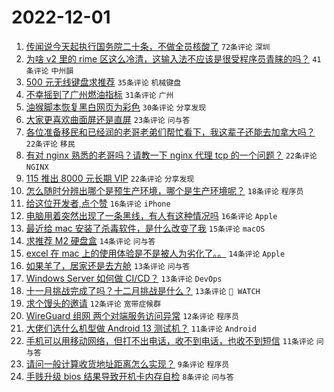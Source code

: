 # 2022-12-01

1. [传闻说今天起执行国务院二十条，不做全员核酸了](https://www.v2ex.com/t/899267) `72条评论` `深圳`
1. [为啥 v2 里的 rime 区这么冷清，这输入法不应该是很受程序员青睐的吗？](https://www.v2ex.com/t/899276) `41条评论` `中州韻`
1. [500 元无线键盘求推荐](https://www.v2ex.com/t/899245) `35条评论` `机械键盘`
1. [不幸摇到了广州燃油指标](https://www.v2ex.com/t/899262) `31条评论` `广州`
1. [油猴脚本恢复黑白网页为彩色](https://www.v2ex.com/t/899235) `30条评论` `分享发现`
1. [大家更喜欢曲面屏还是直屏](https://www.v2ex.com/t/899256) `23条评论` `问与答`
1. [各位准备移民和已经润的老哥老弟们帮忙看下，我这辈子还能去加拿大吗？](https://www.v2ex.com/t/899286) `22条评论` `移民`
1. [有对 nginx 熟悉的老哥吗？请教一下 nginx 代理 tcp 的一个问题？](https://www.v2ex.com/t/899278) `22条评论` `NGINX`
1. [115 推出 8000 元长期 VIP](https://www.v2ex.com/t/899241) `22条评论` `分享发现`
1. [怎么随时分辨出哪个是预生产环境，哪个是生产环境呢？](https://www.v2ex.com/t/899247) `18条评论` `程序员`
1. [给这位开发者,点个赞](https://www.v2ex.com/t/899265) `16条评论` `iPhone`
1. [电脑用着突然出现了一条黑线，有人有这种情况吗](https://www.v2ex.com/t/899233) `16条评论` `Apple`
1. [最近给 mac 安装了杀毒软件，是什么改变了我](https://www.v2ex.com/t/899225) `15条评论` `macOS`
1. [求推荐 M2 硬盘盒](https://www.v2ex.com/t/899275) `14条评论` `问与答`
1. [excel 在 mac 上的使用体验是不是被人为劣化了。。](https://www.v2ex.com/t/899251) `14条评论` `Apple`
1. [如果羊了，居家还是去方舱](https://www.v2ex.com/t/899309) `13条评论` `问与答`
1. [Windows Server 如何做 CI/CD？](https://www.v2ex.com/t/899274) `13条评论` `DevOps`
1. [十一月挑战完成了吗？十二月挑战是什么？](https://www.v2ex.com/t/899240) `13条评论` ` WATCH`
1. [求个馒头的邀请](https://www.v2ex.com/t/899269) `12条评论` `宽带症候群`
1. [WireGuard 组网 两个对端服务访问异常](https://www.v2ex.com/t/899244) `12条评论` `程序员`
1. [大佬们选什么机型做 Android 13 测试机？](https://www.v2ex.com/t/899261) `11条评论` `Android`
1. [手机可以用移动网络，但打不出电话，收不到电话，也收不到短信](https://www.v2ex.com/t/899254) `11条评论` `问与答`
1. [请问一般计算收货地址距离怎么实现？](https://www.v2ex.com/t/899243) `9条评论` `程序员`
1. [手贱升级 bios 结果导致开机卡内存自检](https://www.v2ex.com/t/899301) `8条评论` `问与答`
